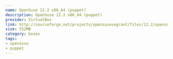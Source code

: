 ```yaml
---
name: OpenSuse 12.2 x86_64 (puppet)
description: OpenSuse 12.2 x86_64 (puppet)
provider: VirtualBox
link: http://sourceforge.net/projects/opensusevagrant/files/12.2/opensuse-12.2-64.box/download
size: 552MB
category: boxes
tags:
- opensuse
- puppet
---
```

